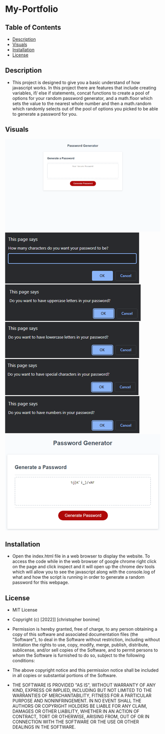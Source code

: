# My-Portfolio

<!-- [Link to my project](https://cujion.github.io/random-pasword-generator/) -->

## Table of Contents
- [Description](#description)
- [Visuals](#visuals)
- [Installation](#installation)
- [License](#license)


## Description
* This project is designed to give you a basic understand of how javascript 
works. In this project there are features that include creating variables, 
if/ else if statements, concat functions to create a pool of options for your 
random password generator, and a math.floor which sets the value to the nearest 
whole number and then a math.random which randomly selects out of the pool of 
options you picked to be able to generate a password for you.

## Visuals
![Whole webpage visual](./Assets/images/fullpageview.png)
![Password length](./Assets/images/passwordlength.png)
![Uppercase](./Assets/images/uppercase.png)
![Lowercase](./Assets/images/lowercase.png)
![Special characters](./Assets/images/speicalcharacters.png)
![Numbers](./Assets/images/numbers.png)
![Password generated](./Assets/images/passwordgenerated.png)

## Installation
* Open the index.html file in a web browser to display the website. To access 
the code while in the web browser of google chrome right click on the page and 
click inspect and it will open up the chrome dev tools which will allow you to 
see the javascript along with the console.log of what and how the script is 
running in order to generate a random password for this webpage. 

## License
* MIT License

* Copyright (c) [2022]] [christopher bonime]

* Permission is hereby granted, free of charge, to any person obtaining a copy
of this software and associated documentation files (the "Software"), to deal
in the Software without restriction, including without limitation the rights
to use, copy, modify, merge, publish, distribute, sublicense, and/or sell
copies of the Software, and to permit persons to whom the Software is
furnished to do so, subject to the following conditions:

* The above copyright notice and this permission notice shall be included in all
copies or substantial portions of the Software.

* THE SOFTWARE IS PROVIDED "AS IS", WITHOUT WARRANTY OF ANY KIND, EXPRESS OR
IMPLIED, INCLUDING BUT NOT LIMITED TO THE WARRANTIES OF MERCHANTABILITY,
FITNESS FOR A PARTICULAR PURPOSE AND NONINFRINGEMENT. IN NO EVENT SHALL THE
AUTHORS OR COPYRIGHT HOLDERS BE LIABLE FOR ANY CLAIM, DAMAGES OR OTHER
LIABILITY, WHETHER IN AN ACTION OF CONTRACT, TORT OR OTHERWISE, ARISING FROM,
OUT OF OR IN CONNECTION WITH THE SOFTWARE OR THE USE OR OTHER DEALINGS IN THE
SOFTWARE.
